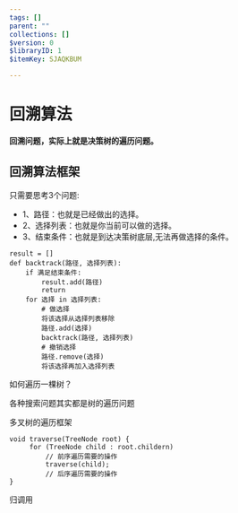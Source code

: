 ```yaml
---
tags: []
parent: ""
collections: []
$version: 0
$libraryID: 1
$itemKey: SJAQKBUM

---
```

# 回溯算法

**回溯问题，实际上就是决策树的遍历问题。**

## 回溯算法框架

只需要思考3个问题:

*   1、路径：也就是已经做出的选择。
*   2、选择列表：也就是你当前可以做的选择。
*   3、结束条件：也就是到达决策树底层,无法再做选择的条件。

```
result = [] 
def backtrack(路径, 选择列表):  
    if 满足结束条件:  
        result.add(路径)  
        return  
    for 选择 in 选择列表:  
        # 做选择  
        将该选择从选择列表移除
        路径.add(选择)
        backtrack(路径, 选择列表)  
        # 撤销选择
        路径.remove(选择)
        将该选择再加入选择列表

```

如何遍历一棵树？

各种搜索问题其实都是树的遍历问题

多叉树的遍历框架

    void traverse(TreeNode root) { 
         for (TreeNode child : root.childern)  
             // 前序遍历需要的操作  
             traverse(child);  
             // 后序遍历需要的操作  
    }

归调用
